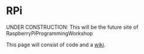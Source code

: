 # RPi
UNDER CONSTRUCTION: This will be the future site of RaspberryPiProgrammingWorkshop

This page will consist of code and a <a href="https://github.com/TechnologyClassroom/RPi/wiki">wiki</a>.
